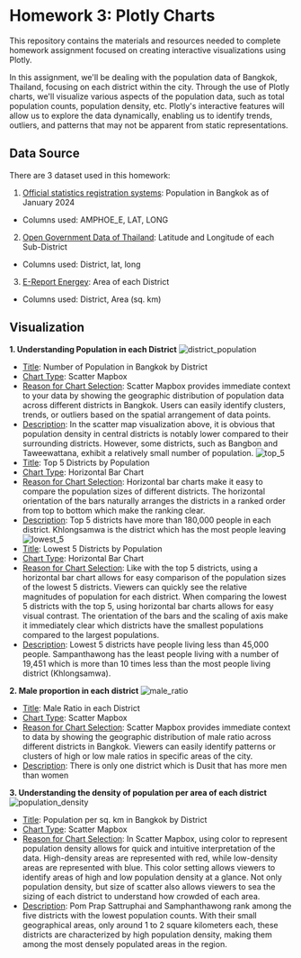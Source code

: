 # Homework 3: Plotly Charts

This repository contains the materials and resources needed to complete homework assignment focused on creating interactive visualizations using Plotly.

In this assignment, we'll be dealing with the population data of Bangkok, Thailand, focusing on each district within the city. Through the use of Plotly charts, we'll visualize various aspects of the population data, such as total population counts, population density, etc. Plotly's interactive features will allow us to explore the data dynamically, enabling us to identify trends, outliers, and patterns that may not be apparent from static representations.

## Data Source

There are 3 dataset used in this homework:
1. [Official statistics registration systems](https://stat.bora.dopa.go.th/stat/statnew/statMONTH/statmonth/#/displayData): Population in Bangkok as of January 2024
- Columns used: AMPHOE_E, LAT, LONG
2. [Open Government Data of Thailand](https://data.go.th/dataset/item_c6d42e1b-3219-47e1-b6b7-dfe914f27910): Latitude and Longitude of each Sub-District
- Columns used: District, lat, long
3. [E-Report Energey](https://e-report.energy.go.th/area/Bangkok.htm): Area of each District
- Columns used: District, Area (sq. km)

## Visualization
**1. Understanding Population in each District**
![district_population](https://github.com/prattapong/DADS5001/assets/124485030/9ee7b812-36ad-4714-b824-ce12a6c0cf69)
- <ins>Title</ins>: Number of Population in Bangkok by District
- <ins>Chart Type</ins>: Scatter Mapbox
- <ins>Reason for Chart Selection</ins>: Scatter Mapbox provides immediate context to your data by showing the geographic distribution of population data across different districts in Bangkok. Users can easily identify clusters, trends, or outliers based on the spatial arrangement of data points.
- <ins>Description</ins>: In the scatter map visualization above, it is obvious that population density in central districts is notably lower compared to their surrounding districts. However, some districts, such as Bangbon and Taweewattana, exhibit a relatively small number of population.
![top_5](https://github.com/prattapong/DADS5001/assets/124485030/f7766c8d-b266-430b-a0a0-0e13d01e5ff5)
- <ins>Title</ins>: Top 5 Districts by Population
- <ins>Chart Type</ins>: Horizontal Bar Chart
- <ins>Reason for Chart Selection</ins>: Horizontal bar charts make it easy to compare the population sizes of different districts. The horizontal orientation of the bars naturally arranges the districts in a ranked order from top to bottom which make the ranking clear.
- <ins>Description</ins>: Top 5 districts have more than 180,000 people in each district. Khlongsamwa is the district which has the most people leaving
![lowest_5](https://github.com/prattapong/DADS5001/assets/124485030/3ba3a5fa-0863-4762-aed6-0fa750ad7f4d)
- <ins>Title</ins>: Lowest 5 Districts by Population
- <ins>Chart Type</ins>: Horizontal Bar Chart
- <ins>Reason for Chart Selection</ins>: Like with the top 5 districts, using a horizontal bar chart allows for easy comparison of the population sizes of the lowest 5 districts. Viewers can quickly see the relative magnitudes of population for each district. When comparing the lowest 5 districts with the top 5, using horizontal bar charts allows for easy visual contrast. The orientation of the bars and the scaling of axis make it immediately clear which districts have the smallest populations compared to the largest populations.
- <ins>Description</ins>: Lowest 5 districts have people living less than 45,000 people. Sampanthawong has the least people living with a number of 19,451 which is more than 10 times less than the most people living district (Khlongsamwa).

**2. Male proportion in each district**
![male_ratio](https://github.com/prattapong/DADS5001/assets/124485030/1b3f4482-e7a1-4f3f-860d-2ae0a0026008)
- <ins>Title</ins>: Male Ratio in each District
- <ins>Chart Type</ins>: Scatter Mapbox
- <ins>Reason for Chart Selection</ins>: Scatter Mapbox provides immediate context to data by showing the geographic distribution of male ratio across different districts in Bangkok. Viewers can easily identify patterns or clusters of high or low male ratios in specific areas of the city.
- <ins>Description</ins>: There is only one district which is Dusit that has more men than women

**3. Understanding the density of population per area of each district**
![population_density](https://github.com/prattapong/DADS5001/assets/124485030/c7ecd248-210d-4271-9fcb-5f165c3d1cad)
- <ins>Title</ins>: Population per sq. km in Bangkok by District
- <ins>Chart Type</ins>: Scatter Mapbox
- <ins>Reason for Chart Selection</ins>: In Scatter Mapbox, using color to represent population density allows for quick and intuitive interpretation of the data. High-density areas are represented with red, while low-density areas are represented with blue. This color setting allows viewers to identify areas of high and low population density at a glance. Not only population density, but size of scatter also allows viewers to sea the sizing of each district to understand how crowded of each area.
- <ins>Description</ins>: Pom Prap Sattruphai and Samphanthawong rank among the five districts with the lowest population counts. With their small geographical areas, only around 1 to 2 square kilometers each, these districts are characterized by high population density, making them among the most densely populated areas in the region.
